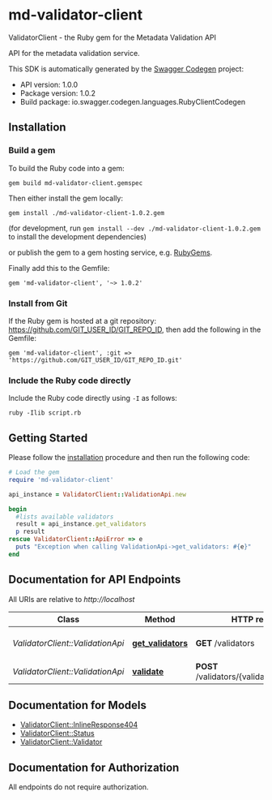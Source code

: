 # md-validator-client

ValidatorClient - the Ruby gem for the Metadata Validation API

API for the metadata validation service.

This SDK is automatically generated by the [Swagger Codegen](https://github.com/swagger-api/swagger-codegen) project:

- API version: 1.0.0
- Package version: 1.0.2
- Build package: io.swagger.codegen.languages.RubyClientCodegen

## Installation

### Build a gem

To build the Ruby code into a gem:

```shell
gem build md-validator-client.gemspec
```

Then either install the gem locally:

```shell
gem install ./md-validator-client-1.0.2.gem
```
(for development, run `gem install --dev ./md-validator-client-1.0.2.gem` to install the development dependencies)

or publish the gem to a gem hosting service, e.g. [RubyGems](https://rubygems.org/).

Finally add this to the Gemfile:

    gem 'md-validator-client', '~> 1.0.2'

### Install from Git

If the Ruby gem is hosted at a git repository: https://github.com/GIT_USER_ID/GIT_REPO_ID, then add the following in the Gemfile:

    gem 'md-validator-client', :git => 'https://github.com/GIT_USER_ID/GIT_REPO_ID.git'

### Include the Ruby code directly

Include the Ruby code directly using `-I` as follows:

```shell
ruby -Ilib script.rb
```

## Getting Started

Please follow the [installation](#installation) procedure and then run the following code:
```ruby
# Load the gem
require 'md-validator-client'

api_instance = ValidatorClient::ValidationApi.new

begin
  #lists available validators
  result = api_instance.get_validators
  p result
rescue ValidatorClient::ApiError => e
  puts "Exception when calling ValidationApi->get_validators: #{e}"
end

```

## Documentation for API Endpoints

All URIs are relative to *http://localhost*

Class | Method | HTTP request | Description
------------ | ------------- | ------------- | -------------
*ValidatorClient::ValidationApi* | [**get_validators**](docs/ValidationApi.md#get_validators) | **GET** /validators | lists available validators
*ValidatorClient::ValidationApi* | [**validate**](docs/ValidationApi.md#validate) | **POST** /validators/{validator_id}/validate | performs a validation


## Documentation for Models

 - [ValidatorClient::InlineResponse404](docs/InlineResponse404.md)
 - [ValidatorClient::Status](docs/Status.md)
 - [ValidatorClient::Validator](docs/Validator.md)


## Documentation for Authorization

 All endpoints do not require authorization.


